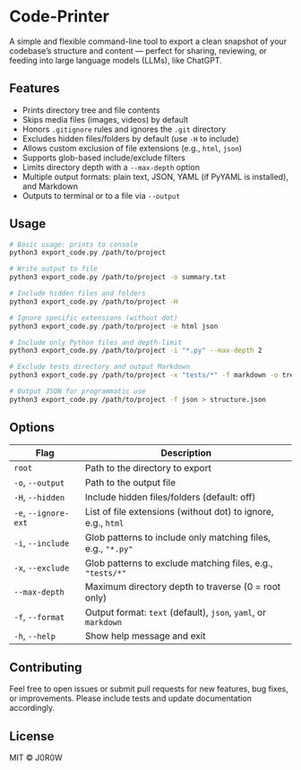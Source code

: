 # Code-Printer

A simple and flexible command-line tool to export a clean snapshot of your codebase’s structure and content — perfect for sharing, reviewing, or feeding into large language models (LLMs), like ChatGPT.

## Features

* Prints directory tree and file contents
* Skips media files (images, videos) by default
* Honors `.gitignore` rules and ignores the `.git` directory
* Excludes hidden files/folders by default (use `-H` to include)
* Allows custom exclusion of file extensions (e.g., `html`, `json`)
* Supports glob-based include/exclude filters
* Limits directory depth with a `--max-depth` option
* Multiple output formats: plain text, JSON, YAML (if PyYAML is installed), and Markdown
* Outputs to terminal or to a file via `--output`

## Usage

```bash
# Basic usage: prints to console
python3 export_code.py /path/to/project

# Write output to file
python3 export_code.py /path/to/project -o summary.txt

# Include hidden files and folders
python3 export_code.py /path/to/project -H

# Ignore specific extensions (without dot)
python3 export_code.py /path/to/project -e html json

# Include only Python files and depth-limit
python3 export_code.py /path/to/project -i "*.py" --max-depth 2

# Exclude tests directory and output Markdown
python3 export_code.py /path/to/project -x "tests/*" -f markdown -o tree.md

# Output JSON for programmatic use
python3 export_code.py /path/to/project -f json > structure.json
```

## Options

| Flag                 | Description                                                    |
| -------------------- | -------------------------------------------------------------- |
| `root`               | Path to the directory to export                                |
| `-o`, `--output`     | Path to the output file                                        |
| `-H`, `--hidden`     | Include hidden files/folders (default: off)                    |
| `-e`, `--ignore-ext` | List of file extensions (without dot) to ignore, e.g., `html`  |
| `-i`, `--include`    | Glob patterns to include only matching files, e.g., `"*.py"`   |
| `-x`, `--exclude`    | Glob patterns to exclude matching files, e.g., `"tests/*"`     |
| `--max-depth`        | Maximum directory depth to traverse (0 = root only)            |
| `-f`, `--format`     | Output format: `text` (default), `json`, `yaml`, or `markdown` |
| `-h`, `--help`       | Show help message and exit                                     |

## Contributing

Feel free to open issues or submit pull requests for new features, bug fixes, or improvements. Please include tests and update documentation accordingly.


## License

MIT © J0R0W
